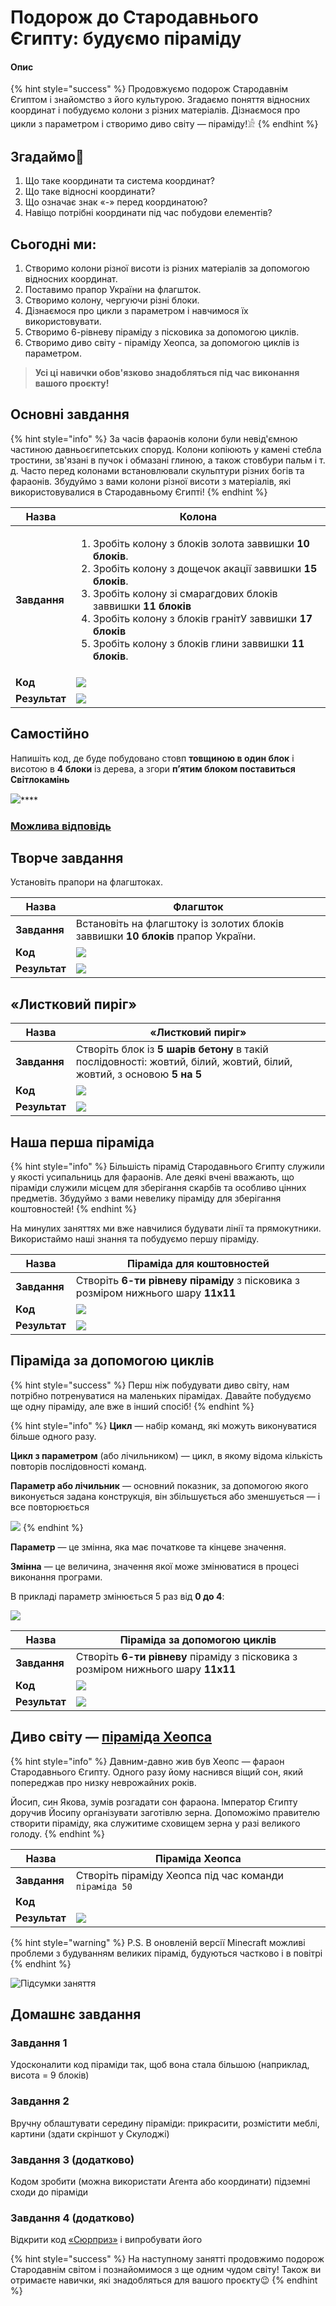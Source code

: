 # Подорож до Стародавнього Єгипту: будуємо піраміду

#### Опис

{% hint style="success" %}
Продовжуємо подорож Стародавнім Єгиптом і знайомство з його культурою. Згадаємо поняття відносних координат і побудуємо колони з різних матеріалів. Дізнаємося про цикли з параметром і створимо диво світу — піраміду!𓀀
{% endhint %}

## Згадаймо🤔

1. Що таке координати та система координат?&#x20;
2. Що таке відносні координати?&#x20;
3. Що означає знак «-» перед координатою?&#x20;
4. Навіщо потрібні координати під час побудови елементів?

## Сьогодні ми:

1. Створимо колони різної висоти із різних матеріалів за допомогою відносних координат.&#x20;
2. Поставимо прапор України на флагшток.&#x20;
3. Створимо колону, чергуючи різні блоки.&#x20;
4. Дізнаємося про цикли з параметром і навчимося їх використовувати.&#x20;
5. Створимо 6-рівневу піраміду з пісковика за допомогою циклів.&#x20;
6. Створимо диво світу - піраміду Хеопса, за допомогою циклів із параметром.

> **Усі ці навички обов'язково знадобляться під час виконання вашого проєкту!**

## Основні завдання

{% hint style="info" %}
За часів фараонів колони були невід'ємною частиною давньоєгипетських споруд. Колони копіюють у камені стебла тростини, зв'язані в пучок і обмазані глиною, а також стовбури пальм і т. д. Часто перед колонами встановлювали скульптури різних богів та фараонів. Збудуймо з вами колони різної висоти з матеріалів, які використовувалися в Стародавньому Єгипті!
{% endhint %}

| **Назва**     | **Колона**                                                                                                                                                                                                                                                                                                                                                                                                     |
| ------------- | -------------------------------------------------------------------------------------------------------------------------------------------------------------------------------------------------------------------------------------------------------------------------------------------------------------------------------------------------------------------------------------------------------------- |
| **Завдання**  | <ol><li>Зробіть колону з блоків золота заввишки <strong>10 блоків</strong>. </li><li>Зробіть колону з дощечок акації заввишки <strong>15 блоків</strong>. </li><li>Зробіть колону зі смарагдових блоків заввишки <strong>11 блоків</strong> </li><li>Зробіть колону з блоків гранітУ заввишки <strong>17 блоків</strong> </li><li>Зробіть колону з блоків глини заввишки <strong>11 блоків</strong>.</li></ol> |
| **Код**       | ![](<.gitbook/assets/image (10).png>)                                                                                                                                                                                                                                                                                                                                                                          |
| **Результат** | ![](<.gitbook/assets/image (3).png>)                                                                                                                                                                                                                                                                                                                                                                           |

## Самостійно

Напишіть код, де буде побудовано стовп **товщиною в один блок** і висотою в **4 блоки** із дерева, а згори **п’ятим блоком поставиться Світлокамінь**

![](https://lh6.googleusercontent.com/R-uVw9Rwd\_8-4e08LdPL5t2bZFXpgGYLBla3N-qAtuoIFRsgvqXxu\_Qcqc0MmKpuimGfP1qiGSJZh4bHpCY8Hp6bMMCNPlBxk9RCc7QXTBp7N\_VeKU4WtFogZRw1zaQ-UcjMbvBExvbrqEp4i0Rj-o7ghKVXPN8gU7BwgCcQGKWpVKqEv1vkbXAErDvT)****

### ****[**Можлива відповідь**](https://sun-rabbit-493.notion.site/4-4a1848c13950469f91c9a0a30b97db1f)****

## Творче завдання

Установіть прапори на флагштоках.

| **Назва**     | **Флагшток**                                                                     |
| ------------- | -------------------------------------------------------------------------------- |
| **Завдання**  | Встановіть на флагштоку із золотих блоків заввишки **10 блоків** прапор України. |
| **Код**       | ![](.gitbook/assets/image.png)                                                   |
| **Результат** | ![](<.gitbook/assets/image (6).png>)                                             |

## «Листковий пиріг»

| **Назва**     | **«Листковий пиріг»**                                                                                                 |
| ------------- | --------------------------------------------------------------------------------------------------------------------- |
| **Завдання**  | Створіть блок із **5 шарів бетону** в такій послідовності: жовтий, білий, жовтий, білий, жовтий, з основою **5 на 5** |
| **Код**       | ![](<.gitbook/assets/image (2).png>)                                                                                  |
| **Результат** | ![](<.gitbook/assets/image (9).png>)                                                                                  |

## Наша перша піраміда

{% hint style="info" %}
Більшість пірамід Стародавнього Єгипту служили у якості усипальниць для фараонів. Але деякі вчені вважають, що піраміди служили місцем для зберігання скарбів та особливо цінних предметів. Збудуймо з вами невелику піраміду для зберігання коштовностей!
{% endhint %}

На минулих заняттях ми вже навчилися будувати лінії та прямокутники. Використаймо наші знання та побудуємо першу піраміду.

| **Назва**     | **Піраміда для** **коштовностей**                                                 |
| ------------- | --------------------------------------------------------------------------------- |
| **Завдання**  | Створіть **6-ти рівневу піраміду** з пісковика з розміром нижнього шару **11х11** |
| **Код**       | ![](<.gitbook/assets/image (4).png>)                                              |
| **Результат** | ![](.gitbook/assets/pyramid\_create.gif)                                          |

## Піраміда за допомогою циклів

{% hint style="success" %}
Перш ніж побудувати диво світу, нам потрібно потренуватися на маленьких пірамідах. Давайте побудуємо ще одну піраміду, але вже в інший спосіб!
{% endhint %}

{% hint style="info" %}
**Цикл** — набір команд, які можуть виконуватися більше одного разу.&#x20;

**Цикл з параметром** (або лічильником) — цикл, в якому відома кількість повторів послідовності команд.&#x20;

**Параметр або лічильник** — основний показник, за допомогою якого виконується задана конструкція, він збільшується або зменшується — і все повторюється

![](https://lh5.googleusercontent.com/7MoA2yne\_VLr-bwfzxANLhZVU4\_-1bOX4Z564yn69yRkG9WfL7Ho8il07Fdj0PjSJTQAZ0NJ3IttE7LzaH\_w959UcoRNaLaBszPsl\_QI0rtnLdbl0S3Saf\_6\_CTvf\_zpg4hrAnJ-2xFipAWFr\_P3uo0I8KhcnZZH2BCfX8tLlD2IEOX6W0ji31ssIA)
{% endhint %}

**Параметр** — це змінна, яка має початкове та кінцеве значення.&#x20;

**Змінна** — це величина, значення якої може змінюватися в процесі виконання програми.&#x20;

В прикладі параметр змінюється 5 раз від **0 до 4**:

![](<.gitbook/assets/image (11).png>)

| **Назва**     | **Піраміда за допомогою циклів**                                                  |
| ------------- | --------------------------------------------------------------------------------- |
| **Завдання**  | Створіть **6-ти рівневу** піраміду з пісковика з розміром нижнього шару **11х11** |
| **Код**       | ![](<.gitbook/assets/image (7).png>)                                              |
| **Результат** | ![](<.gitbook/assets/image (8).png>)                                              |

## Диво світу — [піраміда Хеопса](https://makecode.com/\_F5Y3kE2Tee3R)

{% hint style="info" %}
Давним-давно жив був Хеопс — фараон Стародавнього Єгипту. Одного разу йому наснився віщий сон, який попереджав про низку неврожайних років.&#x20;

Йосип, син Якова, зумів розгадати сон фараона. Імператор Єгипту доручив Йосипу організувати заготівлю зерна. Допоможімо правителю створити піраміду, яка служитиме сховищем зерна у разі великого голоду.
{% endhint %}

| **Назва**     | **Піраміда Хеопса**                                           |
| ------------- | ------------------------------------------------------------- |
| **Завдання**  | Створіть піраміду Хеопса під час команди `піраміда 50`        |
| **Код**       | <img src=".gitbook/assets/5.png" alt="" data-size="original"> |
| **Результат** | ![](<.gitbook/assets/image (5).png>)                          |

{% hint style="warning" %}
P.S. В оновленій версії Minecraft можливі проблеми з будуванням великих пірамід, будуються частково і в повітрі
{% endhint %}

![Підсумки заняття](<.gitbook/assets/Group 2393.png>)

## **Домашнє завдання**

### Завдання 1

Удосконалити код піраміди так, щоб вона стала більшою (наприклад, висота = 9 блоків)&#x20;

### Завдання 2

Вручну облаштувати середину піраміди: прикрасити, розмістити меблі, картини (здати скріншот у Скулоджі)&#x20;

### Завдання 3 (додатково)&#x20;

Кодом зробити (можна використати Агента або координати) підземні сходи до піраміди&#x20;

### Завдання 4 (додатково)

Відкрити код [«Сюрприз»](https://makecode.com/\_f3q1r72hM3KX) і випробувати його

{% hint style="success" %}
На наступному занятті продовжимо подорож Стародавнім світом і познайомимося з ще одним чудом світу! Також ви отримаєте навички, які знадобляться для вашого проєкту😉
{% endhint %}
